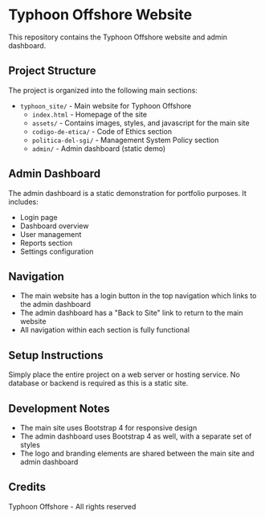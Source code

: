 # Typhoon Offshore Website

This repository contains the Typhoon Offshore website and admin dashboard.

## Project Structure

The project is organized into the following main sections:

- `typhoon_site/` - Main website for Typhoon Offshore
  - `index.html` - Homepage of the site
  - `assets/` - Contains images, styles, and javascript for the main site
  - `codigo-de-etica/` - Code of Ethics section
  - `politica-del-sgi/` - Management System Policy section
  - `admin/` - Admin dashboard (static demo)

## Admin Dashboard

The admin dashboard is a static demonstration for portfolio purposes. It includes:

- Login page
- Dashboard overview
- User management
- Reports section
- Settings configuration

## Navigation

- The main website has a login button in the top navigation which links to the admin dashboard
- The admin dashboard has a "Back to Site" link to return to the main website
- All navigation within each section is fully functional

## Setup Instructions

Simply place the entire project on a web server or hosting service. No database or backend is required as this is a static site.

## Development Notes

- The main site uses Bootstrap 4 for responsive design
- The admin dashboard uses Bootstrap 4 as well, with a separate set of styles
- The logo and branding elements are shared between the main site and admin dashboard

## Credits

Typhoon Offshore - All rights reserved
